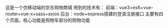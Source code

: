 这是一个仿移动端的京东购物商城
用到的技术有：
前端：vue3+es6+vue-router+vue-x+sass+axios
后台：node+express搭建的登录注册接口
主要有四个页面。核心功能是购物车部分的购物功能

